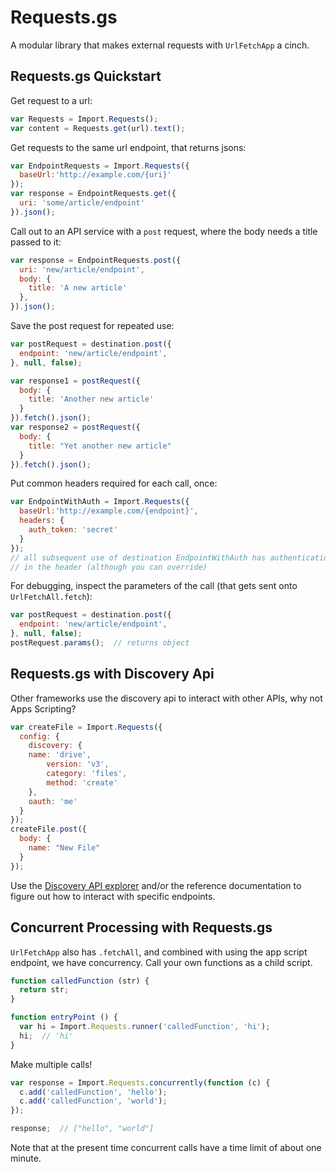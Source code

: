 # Requests.gs

A modular library that makes external requests with `UrlFetchApp` a cinch.

## Requests.gs Quickstart

Get request to a url:

```js
var Requests = Import.Requests();
var content = Requests.get(url).text();
```

Get requests to the same url endpoint, that returns jsons:

```js
var EndpointRequests = Import.Requests({
  baseUrl:'http://example.com/{uri}'
});
var response = EndpointRequests.get({
  uri: 'some/article/endpoint'
}).json();
```

Call out to an API service with a `post` request, where the body needs a title passed to it:

```js
var response = EndpointRequests.post({
  uri: 'new/article/endpoint',
  body: {
    title: 'A new article'
  },
}).json();
```

Save the post request for repeated use:

```js
var postRequest = destination.post({
  endpoint: 'new/article/endpoint',
}, null, false);

var response1 = postRequest({
  body: {
    title: 'Another new article'
  }
}).fetch().json();
var response2 = postRequest({
  body: {
    title: "Yet another new article"
  }
}).fetch().json();
```

Put common headers required for each call, once:

```js
var EndpointWithAuth = Import.Requests({
  baseUrl:'http://example.com/{endpoint}',
  headers: {
    auth_token: 'secret'
  }
});
// all subsequent use of destination EndpointWithAuth has authentication token 
// in the header (although you can override)
```

For debugging, inspect the parameters of the call (that gets sent onto `UrlFetchAll.fetch`):

```js
var postRequest = destination.post({
  endpoint: 'new/article/endpoint',
}, null, false);
postRequest.params();  // returns object
```

## Requests.gs with Discovery Api

Other frameworks use the discovery api to interact with other APIs, why not Apps Scripting?

```js
var createFile = Import.Requests({
  config: {
    discovery: {
    name: 'drive',
        version: 'v3',
        category: 'files',
        method: 'create'
    },
    oauth: 'me'
  }
});
createFile.post({
  body: {
    name: "New File"
  }
});
```

Use the [Discovery API explorer](https://developers.google.com/apis-explorer/#p/discovery/v1/discovery.apis.getRest) and/or the reference documentation to figure out how to interact with specific endpoints.

## Concurrent Processing with Requests.gs

`UrlFetchApp` also has `.fetchAll`, and combined with using the app script endpoint, we have concurrency. Call your own functions as a child script.

```js
function calledFunction (str) {
  return str;
}

function entryPoint () {
  var hi = Import.Requests.runner('calledFunction', 'hi');
  hi;  // 'hi'
}
```

Make multiple calls!

```js
var response = Import.Requests.concurrently(function (c) {
  c.add('calledFunction', 'hello');
  c.add('calledFunction', 'world');
});

response;  // ["hello", "world"]
```

Note that at the present time concurrent calls have a time limit of about one minute.
